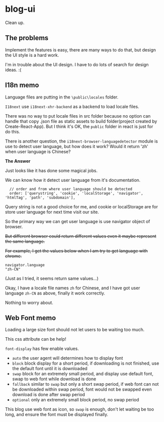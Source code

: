 # blog-ui

Clean up.


## The problems

Implement the features is easy, there are many ways to do that, but design the UI style is a hard work.

I'm in trouble about the UI design. I have to do lots of search for design ideas. :(

## I18n memo

Language files are putting in the `\public\locales` folder.

`I18next` use `i18next-xhr-backend` as a backend to load locale files.

There was no way to put locale files in src folder because no option can handle that copy .json file as static assets to build folder(project created by Create-React-App). But I think it's OK, the `public` folder in react is just for do this.

There is another question, the `i18next-browser-languagedetector` module is use to detect user language, but how does it work? Would it return 'zh' when user language is Chinese?

**The Answer**

Just looks like it has done some magical jobs.

We can know how it detect user language from it's documentation.

```
  // order and from where user language should be detected
  order: ['querystring', 'cookie', 'localStorage', 'navigator', 'htmlTag', 'path', 'subdomain'],
```

Query string is not a good choice for me, and cookie or localStorage are for store user language for next time visit our site.

So the primary way we can get user language is use navigator object of browser.

~~But different browser could return different values even it maybe represent the same language.~~

~~For example, I get the values below when I am try to get language with chrome.~~

```
navigator.language
"zh-CN"
```

(Just as I tried, it seems return same values...)

Okay, I have a locale file names `zh` for Chinese, and I have got user language `zh-CN` as above, finally it work correctly.

Nothing to worry about.

## Web Font memo

Loading a large size font should not let users to be waiting too much.

This css attribute can be help!

`font-display` has few enable values.

- `auto` the user agent will determines how to display font
- `block` block display for a short period, if downloading is not finished, use the default font until it is downloaded
- `swap` block for an extremely small period, and display use default font, swap to web font while download is done
- `fallback` similar to `swap` but only a short swap period, if web font can not be downloaded within swap period, font would not be swapped even download is done after swap period
- `optional` only an extremely small block period, no swap period

This blog use web font as icon, so `swap` is enough, don't let waiting be too long, and ensure the font must be displayed finally.
